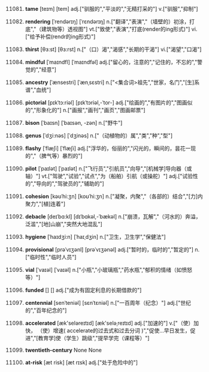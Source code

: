 11081. **tame**
[teɪm]  [tem]
adj.["驯服的","平淡的","无精打采的"]  v.["驯服","抑制"]  

11082. **rendering**
[ˈrendərɪŋ]  [ˈrɛndərɪŋ]
n.["翻译","表演","（墙壁的）初涂，打底","（建筑物等）透视图"]  vt.["致使","表演","打底(render的ing形式)"]  vi.["给予补偿(rendr的ing形式)"]  

11083. **thirst**
[θɜ:st]  [θɜ:rst]
n.["（口）渴","渴感","长期的干渴"]  vi.["渴望","口渴"]  

11084. **mindful**
[ˈmaɪndfl]  [ˈmaɪndfəl]
adj.["留心的，注意的","记住的，不忘的","警觉的","经意"]  

11085. **ancestry**
[ˈænsestri]  [ˈænˌsɛstri]
n.["<集合词>祖先","世家，名门","[生]系谱","血统"]  

11086. **pictorial**
[pɪkˈtɔ:riəl]  [pɪkˈtɔriəl,-ˈtor-]
adj.["绘画的","有图片的","图画似的","形象化的"]  n.["画报","画刊","画页","图画邮票"]  

11087. **bison**
[ˈbaɪsn]  [ˈbaɪsən, -zən]
n.["野牛"]  

11088. **genus**
[ˈdʒi:nəs]  [ˈdʒinəs]
n.["（动植物的）属","类","种","型"]  

11089. **flashy**
[ˈflæʃi]  [ˈflæʃi]
adj.["浮华的，俗丽的","闪光的，瞬间的，昙花一现的","（脾气等）暴烈的"]  

11090. **pilot**
[ˈpaɪlət]  [ˈpaɪlət]
n.["飞行员","引航员","向导","[机械学]导向器（或轴）"]  vt.["驾驶","试验","试点","为（船舶）引航（或操舵）"]  adj.["试验性的","导向的","驾驶员的","辅助的"]  

11091. **cohesion**
[kəʊˈhi:ʒn]  [koʊˈhi:ʒn]
n.["凝聚，内聚","（各部的）结合","[力]内聚力","[植]连着"]  

11092. **debacle**
[deɪˈbɑ:kl]  [dɪˈbɑkəl,-ˈbækəl]
n.["崩溃，瓦解","（河水的）奔溢，泛滥","[地]山崩","突然大地混乱"]  

11093. **hygiene**
[ˈhaɪdʒi:n]  [ˈhaɪˌdʒin]
n.["卫生，卫生学","保健法"]  

11094. **provisional**
[prəˈvɪʒənl]  [prəˈvɪʒənəl]
adj.["暂时的，临时的","暂定的"]  n.["临时性","临时人员"]  

11095. **vial**
[ˈvaɪəl]  [ˈvaɪəl]
n.["小瓶","小玻璃瓶","药水瓶","郁积的情绪（如愤怒等）"]  

11096. **funded**
[]  []
adj.["成为有固定利息的长期借款的"]  

11097. **centennial**
[senˈteniəl]  [sɛnˈtɛniəl]
n.["一百周年（纪念）"]  adj.["世纪的","百年纪念的"]  

11098. **accelerated**
[æk'seləreɪtɪd]  [æk'seləˌreɪtɪd]
adj.["加速的"]  v.["（使）加快， （使）增速( accelerate的过去式和过去分词 )","促使…早日发生，促进","[教育学]使（学生）跳级","提早学完（课程等）"]  

11099. **twentieth-century**
None
None

11100. **at-risk**
[æt risk]  [æt rɪsk]
adj.["处于危险中的"]  

